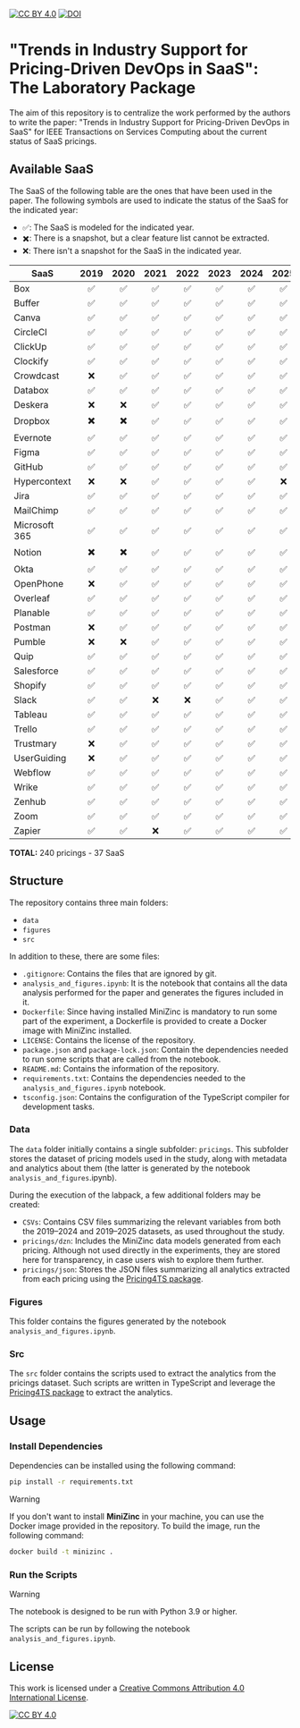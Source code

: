[![CC BY 4.0][cc-by-shield]][cc-by] [![DOI](https://zenodo.org/badge/doi/10.5281/zenodo.13857484.svg)](https://doi.org/10.5281/zenodo.13857484)
# "Trends in Industry Support for Pricing-Driven DevOps in SaaS": The Laboratory Package

The aim of this repository is to centralize the work performed by the authors to write the paper: "Trends in Industry Support for Pricing-Driven DevOps in SaaS" for IEEE Transactions on Services Computing about the current status of SaaS pricings.

## Available SaaS

The SaaS of the following table are the ones that have been used in the paper. The following symbols are used to indicate the status of the SaaS for the indicated year:

- ✅: The SaaS is modeled for the indicated year.
- ✖️: There is a snapshot, but a clear feature list cannot be extracted.
- ❌: There isn't a snapshot for the SaaS in the indicated year.

| SaaS          | 2019 | 2020 | 2021 | 2022 | 2023 | 2024 | 2025 |
| ------------- | :--: | :--: | :--: | :--: | :--: | :--: | :--: |
| Box           |  ✅  |  ✅  |  ✅  |  ✅  |  ✅  |  ✅  |  ✅  |
| Buffer        |  ✅  |  ✅  |  ✅  |  ✅  |  ✅  |  ✅  |  ✅  |
| Canva         |  ✅  |  ✅  |  ✅  |  ✅  |  ✅  |  ✅  |  ✅  |
| CircleCI      |  ✅  |  ✅  |  ✅  |  ✅  |  ✅  |  ✅  |  ✅  |
| ClickUp       |  ✅  |  ✅  |  ✅  |  ✅  |  ✅  |  ✅  |  ✅  |
| Clockify      |  ✅  |  ✅  |  ✅  |  ✅  |  ✅  |  ✅  |  ✅  |
| Crowdcast     |  ❌  |  ✅  |  ✅  |  ✅  |  ✅  |  ✅  |  ✅  |
| Databox       |  ✅  |  ✅  |  ✅  |  ✅  |  ✅  |  ✅  |  ✅  |
| Deskera       |  ❌  |  ❌  |  ✅  |  ✅  |  ✅  |  ✅  |  ✅  |
| Dropbox       |  ✖️   |  ✖️   |  ✅  |  ✅  |  ✅  |  ✅  |  ✅  |
| Evernote      |  ✅  |  ✅  |  ✅  |  ✅  |  ✅  |  ✅  |  ✅  |
| Figma         |  ✅  |  ✅  |  ✅  |  ✅  |  ✅  |  ✅  |  ✅  |
| GitHub        |  ✅  |  ✅  |  ✅  |  ✅  |  ✅  |  ✅  |  ✅  |
| Hypercontext  |  ❌  |  ❌  |  ✅  |  ✅  |  ✅  |  ✅  |  ❌  |
| Jira          |  ✅  |  ✅  |  ✅  |  ✅  |  ✅  |  ✅  |  ✅  |
| MailChimp     |  ✅  |  ✅  |  ✅  |  ✅  |  ✅  |  ✅  |  ✅  |
| Microsoft 365 |  ✅  |  ✅  |  ✅  |  ✅  |  ✅  |  ✅  |  ✅  |
| Notion        |  ✖️   |  ✖️   |  ✅  |  ✅  |  ✅  |  ✅  |  ✅  |
| Okta          |  ✅  |  ✅  |  ✅  |  ✅  |  ✅  |  ✅  |  ✅  |
| OpenPhone     |  ❌  |  ✅  |  ✅  |  ✅  |  ✅  |  ✅  |  ✅  |
| Overleaf      |  ✅  |  ✅  |  ✅  |  ✅  |  ✅  |  ✅  |  ✅  |
| Planable      |  ✅  |  ✅  |  ✅  |  ✅  |  ✅  |  ✅  |  ✅  |
| Postman       |  ❌  |  ✅  |  ✅  |  ✅  |  ✅  |  ✅  |  ✅  |
| Pumble        |  ❌  |  ❌  |  ✅  |  ✅  |  ✅  |  ✅  |  ✅  |
| Quip          |  ✅  |  ✅  |  ✅  |  ✅  |  ✅  |  ✅  |  ✅  |
| Salesforce    |  ✅  |  ✅  |  ✅  |  ✅  |  ✅  |  ✅  |  ✅  |
| Shopify       |  ✅  |  ✅  |  ✅  |  ✅  |  ✅  |  ✅  |  ✅  |
| Slack         |  ✅  |  ✅  |  ❌  |  ❌  |  ✅  |  ✅  |  ✅  |
| Tableau       |  ✅  |  ✅  |  ✅  |  ✅  |  ✅  |  ✅  |  ✅  |
| Trello        |  ✅  |  ✅  |  ✅  |  ✅  |  ✅  |  ✅  |  ✅  |
| Trustmary     |  ❌  |  ✅  |  ✅  |  ✅  |  ✅  |  ✅  |  ✅  |
| UserGuiding   |  ❌  |  ✅  |  ✅  |  ✅  |  ✅  |  ✅  |  ✅  |
| Webflow       |  ✅  |  ✅  |  ✅  |  ✅  |  ✅  |  ✅  |  ✅  |
| Wrike         |  ✅  |  ✅  |  ✅  |  ✅  |  ✅  |  ✅  |  ✅  |
| Zenhub        |  ✅  |  ✅  |  ✅  |  ✅  |  ✅  |  ✅  |  ✅  |
| Zoom          |  ✅  |  ✅  |  ✅  |  ✅  |  ✅  |  ✅  |  ✅  |
| Zapier        |  ✅  |  ✅  |  ❌  |  ✅  |  ✅  |  ✅  |  ✅  |

**TOTAL:** 240 pricings - 37 SaaS

## Structure

The repository contains three main folders:
- `data`
- `figures`
- `src`

In addition to these, there are some files:

- `.gitignore`: Contains the files that are ignored by git.
- `analysis_and_figures.ipynb`: It is the notebook that contains all the data analysis performed for the paper and generates the figures included in it.
- `Dockerfile`: Since having installed MiniZinc is mandatory to run some part of the experiment, a Dockerfile is provided to create a Docker image with MiniZinc installed.
- `LICENSE`: Contains the license of the repository.
- `package.json` and `package-lock.json`: Contain the dependencies needed to run some scripts that are called from the notebook.
- `README.md`: Contains the information of the repository.
- `requirements.txt`: Contains the dependencies needed to the `analysis_and_figures.ipynb` notebook.
- `tsconfig.json`: Contains the configuration of the TypeScript compiler for development tasks.

### Data

The `data` folder initially contains a single subfolder: `pricings`. This subfolder stores the dataset of pricing models used in the study, along with metadata and analytics about them (the latter is generated by the notebook `analysis_and_figures`.ipynb).

During the execution of the labpack, a few additional folders may be created:
	
- `CSVs`: Contains CSV files summarizing the relevant variables from both the 2019–2024 and 2019–2025 datasets, as used throughout the study.
- `pricings/dzn`: Includes the MiniZinc data models generated from each pricing. Although not used directly in the experiments, they are stored here for transparency, in case users wish to explore them further.
- `pricings/json`: Stores the JSON files summarizing all analytics extracted from each pricing using the [Pricing4TS package](https://github.com/Alex-GF/Pricing4TS).

### Figures
This folder contains the figures generated by the notebook `analysis_and_figures.ipynb`.

### Src
The `src` folder contains the scripts used to extract the analytics from the pricings dataset. Such scripts are written in TypeScript and leverage the [Pricing4TS package](https://github.com/Alex-GF/Pricing4TS) to extract the analytics.

## Usage

### Install Dependencies
Dependencies can be installed using the following command: 

```bash
pip install -r requirements.txt
```

> [!WARNING]
> If you don't want to install **MiniZinc** in your machine, you can use the Docker image provided in the repository. To build the image, run the following command:
> ```bash
> docker build -t minizinc .
> ```

### Run the Scripts
> [!WARNING]
> The notebook is designed to be run with Python 3.9 or higher.

The scripts can be run by following the notebook `analysis_and_figures.ipynb`.

## License 

This work is licensed under a
[Creative Commons Attribution 4.0 International License][cc-by].

[![CC BY 4.0][cc-by-image]][cc-by]

[cc-by]: http://creativecommons.org/licenses/by/4.0/
[cc-by-image]: https://i.creativecommons.org/l/by/4.0/88x31.png
[cc-by-shield]: https://img.shields.io/badge/License-CC%20BY%204.0-lightgrey.svg
